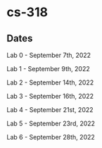 # cs-318

## Dates

Lab 0 - September 7th, 2022

Lab 1 - September 9th, 2022

Lab 2 - September 14th, 2022

Lab 3 - September 16th, 2022

Lab 4 - September 21st, 2022

Lab 5 - September 23rd, 2022

Lab 6 - September 28th, 2022
